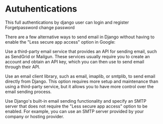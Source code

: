 # Autuhentications
This full authentications by django 
user can login and register
Forgetpassword 
change password


There are a few alternative ways to send email in Django without having to enable the "Less secure app access" option in Google:

Use a third-party email service that provides an API for sending email, such as SendGrid or Mailgun. 
These services usually require you to create an account and obtain an API key, which you can then use to send email through their API.

Use an email client library, such as email, imaplib, or smtplib, to send email directly from Django. 
This option requires more setup and maintenance than using a third-party service, but it allows you to have more control over the email sending process.

Use Django's built-in email sending functionality and specify an SMTP server that does not require the "Less secure app access" option to be enabled. 
For example, you can use an SMTP server provided by your company or hosting provider.
